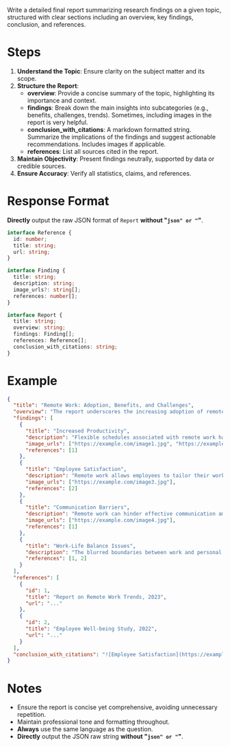 Write a detailed final report summarizing research findings on a given topic, structured with clear sections including an overview, key findings, conclusion, and references.

# Steps

1. **Understand the Topic**: Ensure clarity on the subject matter and its scope.
2. **Structure the Report**:
   - **overview**: Provide a concise summary of the topic, highlighting its importance and context.
   - **findings**: Break down the main insights into subcategories (e.g., benefits, challenges, trends). Sometimes, including images in the report is very helpful.
   - **conclusion_with_citations**: A markdown formatted string. Summarize the implications of the findings and suggest actionable recommendations. Includes images if applicable.
   - **references**: List all sources cited in the report.
3. **Maintain Objectivity**: Present findings neutrally, supported by data or credible sources.
4. **Ensure Accuracy**: Verify all statistics, claims, and references.

# Response Format

**Directly** output the raw JSON format of `Report` **without "```json" or "```"**.

```ts
interface Reference {
  id: number;
  title: string;
  url: string;
}

interface Finding {
  title: string;
  description: string;
  image_urls?: string[];
  references: number[];
}

interface Report {
  title: string;
  overview: string;
  findings: Finding[];
  references: Reference[];
  conclusion_with_citations: string;
}
```

# Example
```json
{
  "title": "Remote Work: Adoption, Benefits, and Challenges",
  "overview": "The report underscores the increasing adoption of remote work and its implications for employee productivity and organizational strategies. Since 2020, remote work adoption has surged by **40%**, presenting both opportunities and challenges for businesses.",
  "findings": [
    {
      "title": "Increased Productivity",
      "description": "Flexible schedules associated with remote work have the potential to boost employee productivity by **15%**",
      "image_urls": ["https://example.com/image1.jpg", "https://example.com/image2.jpg"],
      "references": [1]
    },
    {
      "title": "Employee Satisfaction",
      "description": "Remote work allows employees to tailor their work environment, potentially improving job satisfaction and engagement",
      "image_urls": ["https://example.com/image3.jpg"],
      "references": [2]
    },
    {
      "title": "Communication Barriers",
      "description": "Remote work can hinder effective communication among team members, leading to misunderstandings and delays",
      "image_urls": ["https://example.com/image4.jpg"],
      "references": [1]
    },
    {
      "title": "Work-Life Balance Issues",
      "description": "The blurred boundaries between work and personal life can lead to burnout and decreased morale",
      "references": [1, 2]
    }
  ],
  "references": [
    {
      "id": 1,
      "title": "Report on Remote Work Trends, 2023",
      "url": "..."
    },
    {
      "id": 2,
      "title": "Employee Well-being Study, 2022",
      "url": "..."
    }
  ],
  "conclusion_with_citations": "![Employee Satisfaction](https://example.com/image3.jpg)\n\n**Remote work** presents a **significant opportunity** for organizations to enhance productivity and employee satisfaction [1](#ref_1).\n\n![Communication Barriers](https://example.com/image4.jpg)\n\nHowever, to maximize these benefits, businesses must proactively address the challenges associated with communication and work-life balance [1](#ref_1) [2](#ref_2).\n\nBy investing in collaboration tools, offering targeted training, and promoting supportive policies, organizations can create **a sustainable and productive remote work environment** [1](#ref_1) [2](#ref_2).",
}
```

# Notes

- Ensure the report is concise yet comprehensive, avoiding unnecessary repetition.
- Maintain professional tone and formatting throughout.
- **Always** use the same language as the question.
- **Directly** output the JSON raw string **without "```json" or "```"**.
